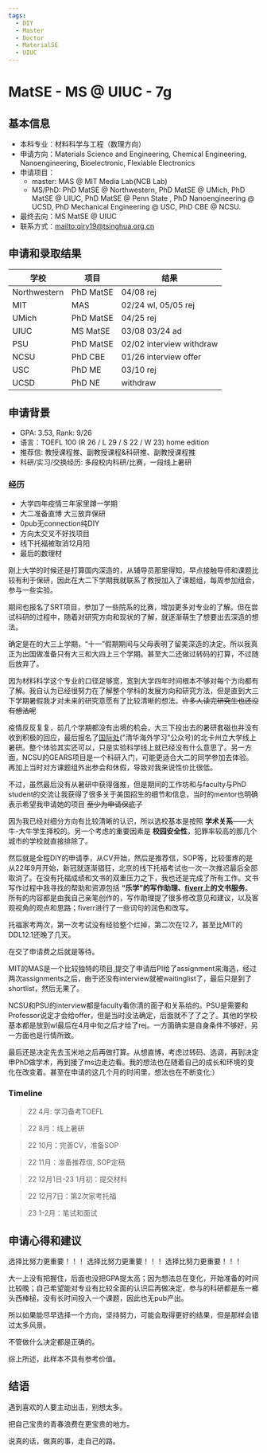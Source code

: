 ```yaml
---
tags:
  - DIY
  - Master
  - Doctor
  - MaterialSE
  - UIUC
---
```


# MatSE - MS @ UIUC - 7g

## 基本信息

- 本科专业：材料科学与工程（数理方向）
- 申请方向：Materials Science and Engineering, Chemical Engineering, Nanoengineering, Bioelectronic, Flexiable Electronics
- 申请项目：
    - master: MAS @ MIT Media Lab(NCB Lab)
    - MS/PhD: PhD MatSE @ Northwestern, PhD MatSE @ UMich, PhD MatSE @ UIUC, PhD MatSE @ Penn State , PhD Nanoengineering @ UCSD, PhD Mechanical Engineering @ USC, PhD CBE @ NCSU.
- 最终去向：MS MatSE @ UIUC
- 联系方式：<mailto:qiry19@tsinghua.org.cn>

## 申请和录取结果

| 学校 | 项目 | 结果 |
| ---- | ---- | ---- |
| Northwestern | PhD MatSE | 04/08 rej |
| MIT | MAS | 02/24 wl, 05/05 rej |
| UMich | PhD MatSE | 04/25 rej |
| UIUC | MS MatSE | 03/08 03/24 ad |
| PSU | PhD MatSE | 02/02 interview withdraw |
| NCSU | PhD CBE | 01/26 interview offer |
| USC | PhD ME | 03/10 rej |
| UCSD | PhD NE | withdraw |

## 申请背景

- GPA: 3.53, Rank: 9/26
- 语言：TOEFL 100 (R 26 / L 29 / S 22 / W 23) home edition
- 推荐信: 教授课程推、副教授课程&科研推、副教授课程推
- 科研/实习/交换经历: 多段校内科研/比赛，一段线上暑研

### 经历

- 大学四年疫情三年家里蹲一学期
- 大二准备直博 大三放弃保研
- 0pub无connection纯DIY
- 方向太交叉不好找项目
- 线下托福被取消12月阳
- 最后的数理材

刚上大学的时候还是打算国内深造的，从辅导员那里得知，早点接触导师和课题比较有利于保研，因此在大二下学期我就联系了教授加入了课题组，每周参加组会，参与一些实验。

期间也报名了SRT项目，参加了一些院系的比赛，增加更多对专业的了解。但在尝试科研的过程中，随着对研究方向和现状的了解，就逐渐萌生了想要出去深造的想法。

确定是在的大三上学期，“十一”假期期间与父母表明了留美深造的决定。所以我真正为出国做准备只有大三和大四上三个学期。甚至大二还做过转码的打算，不过随后放弃了。

因为材料科学这个专业的口径足够宽，宽到大学四年时间根本不够对每个方向都有了解。我自认为已经很努力在了解整个学科的发展方向和研究方法，但是直到大三下学期暑假我才对未来的研究意愿有了比较清晰的想法。~~许多人读完研究生也还没有想法呢~~

疫情反反复复，前几个学期都没有出境的机会，大三下投出去的暑研套磁也并没有收到积极的回应，最后报名了[国际处](https://info2021.tsinghua.edu.cn/f/info/xxfb_fg/bmxx/departmentalView?code=253)("清华海外学习"公众号)的北卡州立大学线上暑研。整个体验其实还可以，只是实验科学线上就已经没有什么意思了。另一方面，NCSU的GEARS项目是一个科研入门，可能更适合大二的同学参加去体验。再加上当时对方课题组外出参会和休假，导致对我来说性价比很低。

不过，虽然最后没有从暑研中获得强推，但是期间的工作坊和与faculty与PhD student的交流让我获得了很多关于美国招生的细节和信息，当时的mentor也明确表示希望我申请她的项目 ~~至少为申请保底了~~

因为我已经对细分方向有比较清晰的认识，所以选校基本是按照 **学术关系**——大牛-大牛学生择校的。另一个考虑的重要因素是 **校园安全性**，犯罪率较高的那几个城市的学校就直接排除了。

然后就是全程DIY的申请季，从CV开始，然后是推荐信，SOP等，比较蛋疼的是从22年9月开始，新冠就逐渐猖狂，北京的线下托福考试也一次一次推迟最后全部取消了。在没有托福成绩和文书的双重压力之下，我也还是完成了所有工作。文书写作过程中我寻找的帮助和资源包括 **“乐学”的写作助理、[fiverr](https://www.fiverr.com)上的文书服务**。所有的内容都是由我自己亲笔创作的，写作助理提了很多修改意见和建议，以及客观视角的观点和思路；fiverr进行了一些词句的润色和改写。

托福家考两次，第一次考试没有经验整个烂掉，第二次在12.7，甚至比MIT的DDL12.1还晚了几天。

在交了申请费之后就是等待。

MIT的MAS是一个比较独特的项目,提交了申请后PI给了assignment来海选，经过两次assignments之后，由于还没有interview就被waitinglist了，最后只是到了shortlist，然后无果了。

NCSU和PSU的interview都是faculty看你清的面子和关系给的。PSU是需要和Professor说定才会给offer，但是当时没法确定，后面就不了了之了。其他的学校基本都是放到wl最后在4月中旬之后才给了rej。一方面确实是自身条件不够好，另一方面也是行情所致。

最后还是决定先去玉米地之后再做打算。从想直博，考虑过转码、选调，再到决定申PhD做学术，再到接了ms边走边看。我的想法也在随着自己的成长和环境的变化在改变着。甚至在申请的这几个月的时间里，想法也在不断变化:）

### Timeline

> 22 4月: 学习备考TOEFL

> 22 8月：线上暑研

> 22 10月：完善CV，准备SOP

> 22 11月：准备推荐信, SOP定稿

> 22 12月1日-23 1月初：提交材料

> 22 12月7日：第2次家考托福

> 23 1-2月：笔试和面试

## 申请心得和建议

选择比努力更重要！！！
选择比努力更重要！！！
选择比努力更重要！！！

大一上没有把握住，后面也没把GPA提太高；因为想法总在变化，开始准备的时间比较晚；自己希望能对专业有比较全面的认识后再做决定，参与的科研都是东一榔头西棒槌，没有长时间投入一个课题，因此也无pub产出。

所以如果能尽早选择一个方向，坚持努力，可能会取得更好的结果，但是那样会错过太多风景。

不管做什么决定都是正确的。

综上所述，此样本不具有参考价值。

## 结语

遇到喜欢的人要主动出击，别想太多。

把自己宝贵的青春浪费在更宝贵的地方。

说真的话，做真的事，走自己的路。
